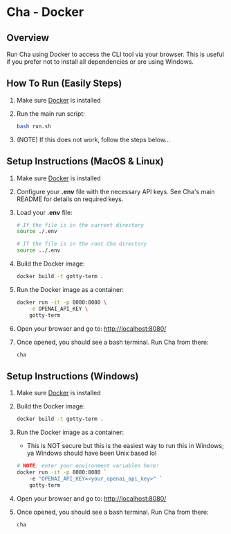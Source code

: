 # Cha - Docker

## Overview

Run Cha using Docker to access the CLI tool via your browser. This is useful if you prefer not to install all dependencies or are using Windows.

## How To Run (Easily Steps)

1. Make sure [Docker](https://www.docker.com/) is installed

2. Run the main run script:

   ```bash
   bash run.sh
   ```

3. (NOTE) If this does not work, follow the steps below...

## Setup Instructions (MacOS & Linux)

1. Make sure [Docker](https://www.docker.com/) is installed

2. Configure your **.env** file with the necessary API keys. See Cha's main README for details on required keys.

3. Load your **.env** file:

   ```bash
   # If the file is in the current directory
   source ./.env

   # If the file is in the root Cha directory
   source ../.env
   ```

4. Build the Docker image:

   ```bash
   docker build -t gotty-term .
   ```

5. Run the Docker image as a container:

   ```bash
   docker run -it -p 8080:8080 \
       -e OPENAI_API_KEY \
       gotty-term
   ```

6. Open your browser and go to: [http://localhost:8080/](http://localhost:8080/)

7. Once opened, you should see a bash terminal. Run Cha from there:

   ```bash
   cha
   ```

## Setup Instructions (Windows)

1. Make sure [Docker](https://www.docker.com/) is installed

2. Build the Docker image:

   ```bash
   docker build -t gotty-term .
   ```

3. Run the Docker image as a container:

   - This is NOT secure but this is the easiest way to run this in Windows; ya Windows should have been Unix based lol

   ```bash
   # NOTE: enter your environment variables here!
   docker run -it -p 8080:8080 `
       -e "OPENAI_API_KEY=<your_openai_api_key>" `
       gotty-term
   ```

4. Open your browser and go to: [http://localhost:8080/](http://localhost:8080/)

5. Once opened, you should see a bash terminal. Run Cha from there:

   ```bash
   cha
   ```
